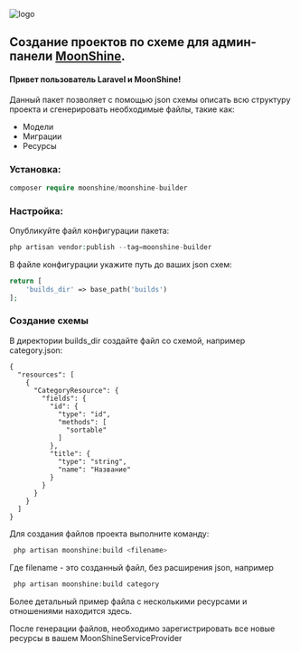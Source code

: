 ![logo](https://github.com/moonshine-software/moonshine/raw/2.x/art/lego.png)

## Создание проектов по схеме для админ-панели [MoonShine](https://github.com/moonshine-software/moonshine).

#### Привет пользователь Laravel и MoonShine!

Данный пакет позволяет с помощью json схемы описать всю структуру проекта и сгенерировать необходимые файлы, такие как:
<ul>
    <li>Модели</li>
    <li>Миграции</li>
    <li>Ресурсы</li>
</ul>

### Установка:
```php
composer require moonshine/moonshine-builder
```
### Настройка:
Опубликуйте файл конфигурации пакета:
```php
php artisan vendor:publish --tag=moonshine-builder
```
В файле конфигурации укажите путь до ваших json схем:
```php
return [
    'builds_dir' => base_path('builds')
];
```
### Создание схемы
В директории builds_dir создайте файл со схемой, например category.json:
```
{
  "resources": [
    {
      "CategoryResource": {
        "fields": {
          "id": {
            "type": "id",
            "methods": [
              "sortable"
            ]
          },
          "title": {
            "type": "string",
            "name": "Название"
          }
        }
      }
    }
  ]
}
```
Для создания файлов проекта выполните команду:
```php
 php artisan moonshine:build <filename>
```
Где filename - это созданный файл, без расширения json, например
```php
 php artisan moonshine:build category
```
Более детальный пример файла с несколькими ресурсами и отношениями находится здесь.

После генерации файлов, необходимо зарегистрировать все новые ресурсы в вашем MoonShineServiceProvider